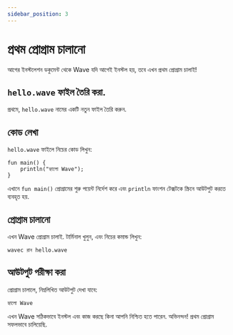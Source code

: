 ```yaml
---
sidebar_position: 3
---
```


# প্রথম প্রোগ্রাম চালানো

আগের ইনস্টলেশন ডকুমেন্ট থেকে Wave যদি আগেই ইনস্টল হয়, তবে এখন প্রথম প্রোগ্রাম চালাই!

## `hello.wave` ফাইল তৈরি করা.

প্রথমে, `hello.wave` নামের একটি নতুন ফাইল তৈরি করুন.

## কোড লেখা

`hello.wave` ফাইলে নিচের কোড লিখুন:

```wave
fun main() {
    println("হ্যালো Wave");
}
```

এখানে `fun main()` প্রোগ্রামের শুরু পয়েন্ট নির্দেশ করে এবং `println` ফাংশন টেক্সটকে স্ক্রিনে আউটপুট করতে ব্যবহৃত হয়.

## প্রোগ্রাম চালানো

এখন Wave প্রোগ্রাম চালাই. টার্মিনাল খুলুন, এবং নিচের কমান্ড লিখুন:

```bash
wavec রান hello.wave
```

## আউটপুট পরীক্ষা করা

প্রোগ্রাম চালালে, নিম্নলিখিত আউটপুট দেখা যাবে:

```
হ্যালো Wave
```

এখন Wave সঠিকভাবে ইনস্টল এবং কাজ করছে কিনা আপনি নিশ্চিত হতে পারেন. অভিনন্দন! প্রথম প্রোগ্রাম সফলভাবে চালিয়েছি.
